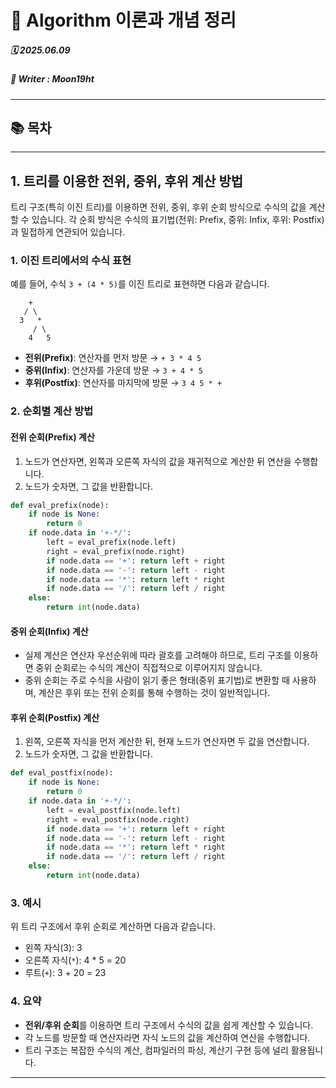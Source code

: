 # 🧮 Algorithm 이론과 개념 정리  

##### 🗓️ 2025.06.09
##### 📝 Writer : Moon19ht  

---

## 📚 목차




---

## 1. 트리를 이용한 전위, 중위, 후위 계산 방법

트리 구조(특히 이진 트리)를 이용하면 전위, 중위, 후위 순회 방식으로 수식의 값을 계산할 수 있습니다. 각 순회 방식은 수식의 표기법(전위: Prefix, 중위: Infix, 후위: Postfix)과 밀접하게 연관되어 있습니다.

### 1. 이진 트리에서의 수식 표현

예를 들어, 수식 `3 + (4 * 5)`를 이진 트리로 표현하면 다음과 같습니다.

```
    +
   / \
  3   *
     / \
    4   5
```

- **전위(Prefix)**: 연산자를 먼저 방문 → `+ 3 * 4 5`
- **중위(Infix)**: 연산자를 가운데 방문 → `3 + 4 * 5`
- **후위(Postfix)**: 연산자를 마지막에 방문 → `3 4 5 * +`

### 2. 순회별 계산 방법

#### 전위 순회(Prefix) 계산

1. 노드가 연산자면, 왼쪽과 오른쪽 자식의 값을 재귀적으로 계산한 뒤 연산을 수행합니다.
2. 노드가 숫자면, 그 값을 반환합니다.

```python
def eval_prefix(node):
    if node is None:
        return 0
    if node.data in '+-*/':
        left = eval_prefix(node.left)
        right = eval_prefix(node.right)
        if node.data == '+': return left + right
        if node.data == '-': return left - right
        if node.data == '*': return left * right
        if node.data == '/': return left / right
    else:
        return int(node.data)
```

#### 중위 순회(Infix) 계산

- 실제 계산은 연산자 우선순위에 따라 괄호를 고려해야 하므로, 트리 구조를 이용하면 중위 순회로는 수식의 계산이 직접적으로 이루어지지 않습니다.
- 중위 순회는 주로 수식을 사람이 읽기 좋은 형태(중위 표기법)로 변환할 때 사용하며, 계산은 후위 또는 전위 순회를 통해 수행하는 것이 일반적입니다.

#### 후위 순회(Postfix) 계산

1. 왼쪽, 오른쪽 자식을 먼저 계산한 뒤, 현재 노드가 연산자면 두 값을 연산합니다.
2. 노드가 숫자면, 그 값을 반환합니다.

```python
def eval_postfix(node):
    if node is None:
        return 0
    if node.data in '+-*/':
        left = eval_postfix(node.left)
        right = eval_postfix(node.right)
        if node.data == '+': return left + right
        if node.data == '-': return left - right
        if node.data == '*': return left * right
        if node.data == '/': return left / right
    else:
        return int(node.data)
```

### 3. 예시

위 트리 구조에서 후위 순회로 계산하면 다음과 같습니다.

- 왼쪽 자식(3): 3
- 오른쪽 자식(`*`): 4 * 5 = 20
- 루트(`+`): 3 + 20 = 23

### 4. 요약

- **전위/후위 순회**를 이용하면 트리 구조에서 수식의 값을 쉽게 계산할 수 있습니다.
- 각 노드를 방문할 때 연산자라면 자식 노드의 값을 계산하여 연산을 수행합니다.
- 트리 구조는 복잡한 수식의 계산, 컴파일러의 파싱, 계산기 구현 등에 널리 활용됩니다.

---


